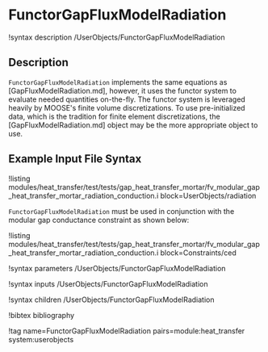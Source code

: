# FunctorGapFluxModelRadiation

!syntax description /UserObjects/FunctorGapFluxModelRadiation

## Description

`FunctorGapFluxModelRadiation` implements the same equations as
[GapFluxModelRadiation.md], however, it uses the functor system to evaluate
needed quantities on-the-fly. The functor system is leveraged heavily by MOOSE's
finite volume discretizations. To use pre-initialized data, which is the
tradition for finite element discretizations, the [GapFluxModelRadiation.md]
object may be the more appropriate object to use.

## Example Input File Syntax

!listing modules/heat_transfer/test/tests/gap_heat_transfer_mortar/fv_modular_gap_heat_transfer_mortar_radiation_conduction.i block=UserObjects/radiation

`FunctorGapFluxModelRadiation` must be used in conjunction with the modular gap conductance
constraint as shown below:

!listing modules/heat_transfer/test/tests/gap_heat_transfer_mortar/fv_modular_gap_heat_transfer_mortar_radiation_conduction.i block=Constraints/ced

!syntax parameters /UserObjects/FunctorGapFluxModelRadiation

!syntax inputs /UserObjects/FunctorGapFluxModelRadiation

!syntax children /UserObjects/FunctorGapFluxModelRadiation

!bibtex bibliography

!tag name=FunctorGapFluxModelRadiation pairs=module:heat_transfer system:userobjects
